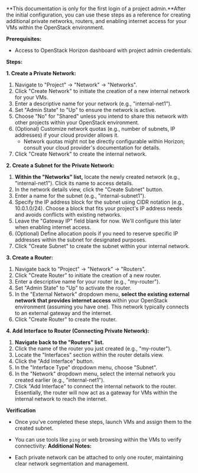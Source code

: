 **This documentation is only for the first login of a project admin.**After the initial configuration, you can use these steps as a reference for creating additional private networks, routers, and enabling internet access for your VMs within the OpenStack environment.

**Prerequisites:**

- Access to OpenStack Horizon dashboard with project admin credentials.

**Steps:**

**1. Create a Private Network:**

1. Navigate to "Project" -> "Network" -> "Networks".
2. Click "Create Network" to initiate the creation of a new internal network for your VMs.
3. Enter a descriptive name for your network (e.g., "internal-net1").
4. Set "Admin State" to "Up" to ensure the network is active.
5. Choose "No" for "Shared" unless you intend to share this network with other projects within your OpenStack environment.
6. (Optional) Customize network quotas (e.g., number of subnets, IP addresses) if your cloud provider allows it.
    - Network quotas might not be directly configurable within Horizon; consult your cloud provider's documentation for details.
7. Click "Create Network" to create the internal network.

**2. Create a Subnet for the Private Network:**

1. **Within the "Networks" list,** locate the newly created network (e.g., "internal-net1"). Click its name to access details.
2. In the network details view, click the "Create Subnet" button.
3. Enter a name for the subnet (e.g., "internal-subnet1").
4. Specify the IP address block for the subnet using CIDR notation (e.g., 10.0.1.0/24). Choose a block that fits your project's IP address needs and avoids conflicts with existing networks.
5. Leave the "Gateway IP" field blank for now. We'll configure this later when enabling internet access.
6. (Optional) Define allocation pools if you need to reserve specific IP addresses within the subnet for designated purposes.
7. Click "Create Subnet" to create the subnet within your internal network.

**3. Create a Router:**

1. Navigate back to "Project" -> "Network" -> "Routers".
2. Click "Create Router" to initiate the creation of a new router.
3. Enter a descriptive name for your router (e.g., "my-router").
4. Set "Admin State" to "Up" to activate the router.
5. In the "External Network" dropdown menu, **select the existing external network that provides internet access** within your OpenStack environment (assuming you have one). This network typically connects to an external gateway and the internet.
6. Click "Create Router" to create the router.

**4. Add Interface to Router (Connecting Private Network):**

1. **Navigate back to the "Routers" list.**
2. Click the name of the router you just created (e.g., "my-router").
3. Locate the "Interfaces" section within the router details view.
4. Click the "Add Interface" button.
5. In the "Interface Type" dropdown menu, choose "Subnet".
6. In the "Network" dropdown menu, select the internal network you created earlier (e.g., "internal-net1").
7. Click "Add Interface" to connect the internal network to the router. Essentially, the router will now act as a gateway for VMs within the internal network to reach the internet.

**Verification**

- Once you've completed these steps, launch VMs and assign them to the created subnet.
- You can use tools like `ping` or web browsing within the VMs to verify connectivity:
**Additional Notes:**

- Each private network can be attached to only one router, maintaining clear network segmentation and management.